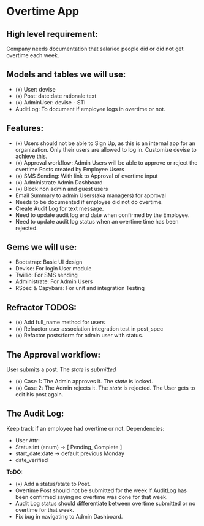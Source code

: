 # Overtime App   

## High level requirement: 
Company needs documentation that salaried people did or did not get overtime each week. 

## Models and tables we will use:   
* (x) User: devise
* (x) Post: date:date rationale:text
* (x) AdminUser: devise - STI
* AuditLog: To document if employee logs in overtime or not.

## Features:   
* (x) Users should not be able to Sign Up, as this is an internal app for an organization. Only their users are allowed to log in. Customize devise to achieve this.
* (x) Approval workflow: Admin Users will be able to approve or reject the overtime Posts created by Employee Users
* (x) SMS Sending: With link to Approval of overtime input
* (x) Administrate Admin Dashboard
* (x) Block non admin and guest users
* Email Summary to admin Users(aka managers) for approval
* Needs to be documented if employee did not do overtime.   
* Create Audit Log for text message.
* Need to update audit log end date when confirmed by the Employee.
* Need to update audit log status when an overtime time has been rejected.

## Gems we will use:   
* Bootstrap: Basic UI design
* Devise: For login User module
* Twillio: For SMS sending
* Administrate: For Admin Users
* RSpec & Capybara: For unit and integration Testing


## Refractor TODOS:   
- (x) Add full_name method for users
- (x) Refractor user association integration test in post_spec
- (x) Refactor posts/form for admin user with status.

## The Approval workflow:  
User submits a post. The *state* is *submitted*    
- (x) Case 1: The Admin approves it. The *state* is locked.
- (x) Case 2: The Admin rejects it. The *state* is rejected. The User gets to edit his post again.

## The Audit Log:  
Keep track if an employee had overtime or not.
Dependencies:  
- User
Attr:
- Status:int (enum) -> [ Pending, Complete ]
- start_date:date -> default previous Monday
- date_verified

<strong>ToDO:</strong>   
- (x) Add a status/state to Post.
- Overtime Post should not be submitted for the week if AuditLog has been confirmed saying no overtime was done for that week.
- Audit Log status should differentiate between overtime submitted or no overtime for that week. 
- Fix bug in navigating to Admin Dashboard.
